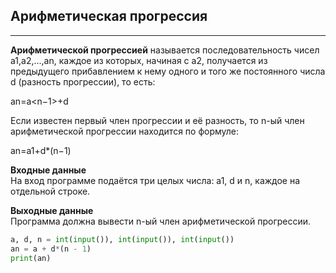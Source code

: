 ## Арифметическая прогрессия
-------------------------

**Арифметической прогрессией** называется последовательность чисел a1,a2,...,an​, каждое из которых, начиная с a2​, получается из предыдущего прибавлением к нему одного и того же постоянного числа d (разность прогрессии), то есть:

an=a<n−1>+d

Если известен первый член прогрессии и её разность, то n-ый член арифметической прогрессии находится по формуле:

an=a1+d*(n−1)

**Входные данные**  
На вход программе подаётся три целых числа: a1​, d и n, каждое на отдельной строке.

**Выходные данные**  
Программа должна вывести n-ый член арифметической прогрессии.

```python
a, d, n = int(input()), int(input()), int(input())
an = a + d*(n - 1)
print(an)
```